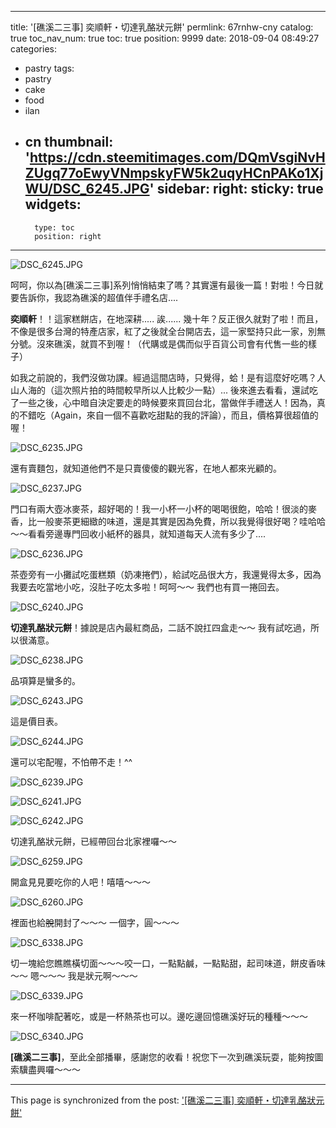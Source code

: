 
---
title: '[礁溪二三事] 奕順軒・切達乳酪狀元餅'
permlink: 67rnhw-cny
catalog: true
toc_nav_num: true
toc: true
position: 9999
date: 2018-09-04 08:49:27
categories:
- pastry
tags:
- pastry
- cake
- food
- ilan
- cn
thumbnail: 'https://cdn.steemitimages.com/DQmVsgiNvHZUgq77oEwyVNmpskyFW5k2uqyHCnPAKo1XjWU/DSC_6245.JPG'
sidebar:
    right:
        sticky: true
widgets:
    -
        type: toc
        position: right
---


![DSC_6245.JPG](https://cdn.steemitimages.com/DQmVsgiNvHZUgq77oEwyVNmpskyFW5k2uqyHCnPAKo1XjWU/DSC_6245.JPG)

呵呵，你以為[礁溪二三事]系列悄悄結束了嗎？其實還有最後一篇！對啦！今日就要告訴你，我認為礁溪的超值伴手禮名店....

**奕順軒**！！這家糕餅店，在地深耕..... 誒...... 幾十年？反正很久就對了啦！而且，不像是很多台灣的特產店家，紅了之後就全台開店去，這一家堅持只此一家，別無分號。沒來礁溪，就買不到喔！（代購或是偶而似乎百貨公司會有代售一些的樣子）

如我之前說的，我們沒做功課。經過這間店時，只覺得，蛤！是有這麼好吃嗎？人山人海的（這次照片拍的時間較早所以人比較少一點）... 後來進去看看，還試吃了一些之後，心中暗自決定要走的時候要來買回台北，當做伴手禮送人！因為，真的不錯吃（Again，來自一個不喜歡吃甜點的我的評論），而且，價格算很超值的喔！

![DSC_6235.JPG](https://cdn.steemitimages.com/DQmQtQEUb7n91R4oYAG2sx2W3T6rdUCT78Xn3aTZL5p62av/DSC_6235.JPG)

還有賣麵包，就知道他們不是只賣傻傻的觀光客，在地人都來光顧的。

![DSC_6237.JPG](https://cdn.steemitimages.com/DQmUZDTL1sHnymyNGZngfApJouVqfbhGbuUf2KtergcEHV7/DSC_6237.JPG)

門口有兩大壺冰麥茶，超好喝的！我一小杯一小杯的喝喝很飽，哈哈！很淡的麥香，比一般麥茶更細緻的味道，還是其實是因為免費，所以我覺得很好喝？哇哈哈～～看看旁邊專門回收小紙杯的器具，就知道每天人流有多少了....

![DSC_6236.JPG](https://cdn.steemitimages.com/DQmPh6DenMbHi2UjhVuuQRLnbCgik2cSwNxwqtyxeu2Cxje/DSC_6236.JPG)

茶壺旁有一小攤試吃蛋糕類（奶凍捲們），給試吃品很大方，我還覺得太多，因為我要去吃當地小吃，沒肚子吃太多啦！呵呵～～ 我們也有買一捲回去。

![DSC_6240.JPG](https://cdn.steemitimages.com/DQme4RwioYArW9AZuef8cc1V2D29mUD3GbczFAqYjGmrvHa/DSC_6240.JPG)

**切達乳酪狀元餅**！據說是店內最紅商品，二話不說扛四盒走～～ 我有試吃過，所以很滿意。

![DSC_6238.JPG](https://cdn.steemitimages.com/DQmSc4BZRJrM53uJYpzcoNAVaiQETfRiEpp1cMNHYCxUDL5/DSC_6238.JPG)

品項算是蠻多的。

![DSC_6243.JPG](https://cdn.steemitimages.com/DQmbdNMrNTh6foP6hwr3HAuJmiE8E8tLqqxJmUUNHenX2cB/DSC_6243.JPG)

這是價目表。

![DSC_6244.JPG](https://cdn.steemitimages.com/DQmNpFwWf9b8JQmTawjah4w16tQbVEfR19mJj12LPsdU7A5/DSC_6244.JPG)

還可以宅配喔，不怕帶不走！^^

![DSC_6239.JPG](https://cdn.steemitimages.com/DQmZxrCybT3bCESAvswvuoAshePJHGT1KNZqHY23EScbndq/DSC_6239.JPG)

![DSC_6241.JPG](https://cdn.steemitimages.com/DQmNzkJNuhnofQcejzAfdoTCJgSMDoVzrSLCJzuoWt5MDMA/DSC_6241.JPG)

![DSC_6242.JPG](https://cdn.steemitimages.com/DQmbmmGE5m8uubh47aHvDEmQRdqe9gog4Js76KuYkDzjPxA/DSC_6242.JPG)

切達乳酪狀元餅，已經帶回台北家裡囉～～

![DSC_6259.JPG](https://cdn.steemitimages.com/DQmRzm88wq45BskRrTDckszBJqQNyovRutQxf3hrj2bTJbC/DSC_6259.JPG)

開盒見見要吃你的人吧！嘻嘻～～～

![DSC_6260.JPG](https://cdn.steemitimages.com/DQmZVgKekyBLwX2zrzTKDMmrMUh85r3s7xfk79DPFmkZsVD/DSC_6260.JPG)

裡面也給<del>脫</del>開封了～～～ 一個字，圓～～～

![DSC_6338.JPG](https://cdn.steemitimages.com/DQmdnNZvyJq2BYrtZi5ZhsZjH2DbsjP1HSDeDNyiaz4CDVK/DSC_6338.JPG)

切一塊給您瞧瞧橫切面～～～咬一口，一點點鹹，一點點甜，起司味道，餅皮香味～～ 嗯～～～ 我是狀元啊～～～

![DSC_6339.JPG](https://cdn.steemitimages.com/DQmULZFb32xUaeEVDuGXtswE8ETNHMsxXQ8mk8LCxVXS8sa/DSC_6339.JPG)

來一杯咖啡配著吃，或是一杯熱茶也可以。邊吃邊回憶礁溪好玩的種種～～～

![DSC_6340.JPG](https://cdn.steemitimages.com/DQmbtvCQ6ZYyVTNXb2Wfv4akuLgvqqrtXaRkDB7eMV9h8QR/DSC_6340.JPG)

**[礁溪二三事]**，至此全部播畢，感謝您的收看！祝您下一次到礁溪玩耍，能夠按圖索驥盡興囉～～～

- - -

This page is synchronized from the post: ['[礁溪二三事] 奕順軒・切達乳酪狀元餅'](https://steemit.com/@deanliu/67rnhw-cny)
